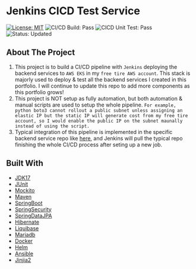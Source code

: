 # Jenkins CICD Test Service
[![License: MIT](https://img.shields.io/badge/License-MIT-yellow.svg)](https://opensource.org/licenses/MIT)         ![CI/CD Build: Pass](https://img.shields.io/badge/CI/CD_Build-Pass-green)  ![CICD Unit Test: Pass](https://img.shields.io/badge/CI/CD_Test-Pass-blue)                ![Status: Updated](https://img.shields.io/badge/Status-Done-red)

## About The Project
1. This project is to build a CI/CD pipeline with ```Jenkins``` deploying the backend services to ```AWS EKS``` in my ```free tire AWS account```. This stack is majorly used to deploy & test all the backend services I created in this portfolio. I will continue to update this repo to add more components as this portfolio grows!  
2. This project is NOT setup as fully automation, but both automation & manual scripts are used to setup the whole pipeline. ```For example, python boto3 cannot rollout a public subnet unless assigning an elastic IP but the static IP will generate cost from my free tire account, so I would enable the public IP on the subnet maunally instead of using the script.```
3. Typical integration of this pipeline is implemented in the specific backend service repo like [here](https://github.com/mlmaster1995/chris-service-portfolio/tree/main/Jenkins-CICD-Test-Service), and Jenkins will pull the typical repo finishing the whole CI/CD process after seting up a new job.  

## Built With
* [JDK17](https://www.jenkins.io/)
* [JUnit](https://docs.ansible.com/)
* [Mockito](https://docs.ansible.com/)
* [Maven](https://helm.sh/)
* [SpringBoot](https://docs.ansible.com/)
* [SpringSecurity](https://www.docker.com/)
* [SpringDataJPA](https://www.docker.com/)
* [Hibernate](https://www.docker.com/)
* [Liquibase](https://boto3.amazonaws.com/v1/documentation/api/latest/index.html)
* [Mariadb](https://aws.amazon.com/pm/ec2/?gclid=Cj0KCQjw-_mvBhDwARIsAA-Q0Q5DAq27oOGG8rixMZ5HumlUxEzfgMfL8yJkJ4izhPX2tHA952NS1PQaAg7AEALw_wcB&trk=8c0f4d22-7932-45ae-9a50-7ec3d0775c47&sc_channel=ps&ef_id=Cj0KCQjw-_mvBhDwARIsAA-Q0Q5DAq27oOGG8rixMZ5HumlUxEzfgMfL8yJkJ4izhPX2tHA952NS1PQaAg7AEALw_wcB:G:s&s_kwcid=AL!4422!3!472464674288!e!!g!!ec2!11346198414!112250790958)
* [Docker](https://aws.amazon.com/ecr/)
* [Helm](https://aws.amazon.com/eks/)
* [Ansible](https://www.python.org/)
* [Jinjia2](https://kubernetes.io/)
